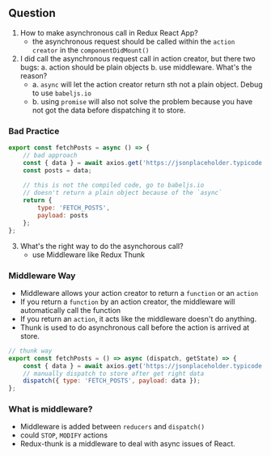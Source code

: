 ## Question
1. How to make asynchronous call in Redux React App?
   - the asynchronous request should be called within the `action creator` in the `componentDidMount()`
2. I did call the asynchronous request call in action creator, but there two bugs: a. action should be plain objects b. use middleware. What's the reason?
   - a. `async` will let the action creator return sth not a plain object. Debug to use `babeljs.io`
   - b. using `promise` will also not solve the problem because you have not got the data before dispatching it to store.
### Bad Practice
```javascript
export const fetchPosts = async () => {
	// bad approach
	const { data } = await axios.get('https://jsonplaceholder.typicode.com/posts');
    const posts = data;
    
    // this is not the compiled code, go to babeljs.io
    // doesn't return a plain object because of the `async` 
	return {
		type: 'FETCH_POSTS',
		payload: posts
	};
};
```
3. What's the right way to do the asynchorous call?
   - use Middleware like Redux Thunk
### Middleware Way
- Middleware allows your action creator to return a `function` or an `action`
- If you return a `function` by an action creator, the middleware will automatically call the function
- If you return an `action`, it acts like the middleware doesn't do anything.
- Thunk is used to do asynchronous call before the action is arrived at store.
```javascript
// thunk way
export const fetchPosts = () => async (dispatch, getState) => {
    const { data } = await axios.get('https://jsonplaceholder.typicode.com/posts');
    // manually dispatch to store after get right data
	dispatch({ type: 'FETCH_POSTS', payload: data });
};
```

### What is middleware?
- Middleware is added between `reducers` and `dispatch()`
- could `STOP`, `MODIFY` actions
- Redux-thunk is a middleware to deal with async issues of React.